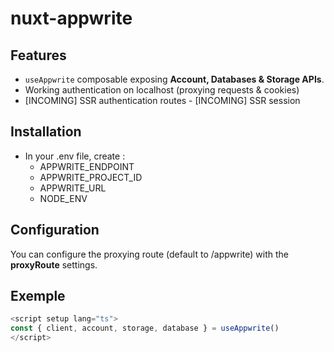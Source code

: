 # nuxt-appwrite

## Features
- ```useAppwrite``` composable exposing **Account, Databases & Storage APIs**.
- Working authentication on localhost (proxying requests & cookies)
- [INCOMING] SSR authentication routes
- [INCOMING] SSR session

## Installation
- In your .env file, create :
	- APPWRITE_ENDPOINT
	- APPWRITE_PROJECT_ID
	- APPWRITE_URL
	- NODE_ENV

## Configuration
You can configure the proxying route (default to /appwrite) with the **proxyRoute** settings.

## Exemple
```js
<script setup lang="ts">
const { client, account, storage, database } = useAppwrite()
</script>
```